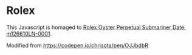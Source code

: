 # Rolex
This Javascript is homaged to [Rolex Oyster Perpetual Submariner Date, m126610LN-0001](https://kietpawpan.githib.io/Rolex/).

Modified from https://codepen.io/chrisota/pen/OJJbdbR
